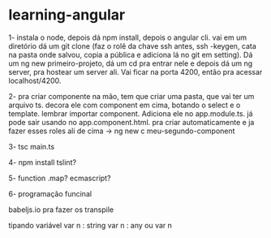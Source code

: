# learning-angular
1- 
instala o node, depois dá npm install, depois o angular cli. vai em um diretório dá um git clone (faz o rolê da chave ssh antes, ssh -keygen, cata na pasta onde salvou, copia a pública e adiciona lá no git em setting). Dá um ng new primeiro-projeto, dá um cd pra entrar nele e depois dá um ng server, pra hostear um server ali. Vai ficar na porta 4200, então pra acessar localhost/4200.

2-
pra criar componente na mão, tem que criar uma pasta, que vai ter um arquivo ts. decora ele com component em cima, botando o select e o template. lembrar importar component. Adiciona ele no app.module.ts. já pode sair usando no app.component.html. pra criar automaticamente e ja fazer esses roles ali de cima -> ng new c meu-segundo-component

3-
tsc main.ts

4-
npm install tslint?

5- 
function .map? ecmascript?

6-
programação  funcinal

babeljs.io pra fazer os transpile

tipando variável
var n : string
var n : any ou var n

